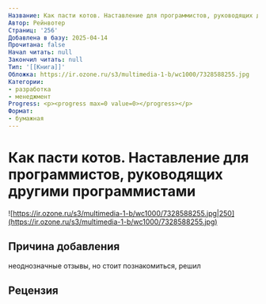 ```yaml
---
Название: Как пасти котов. Наставление для программистов, руководящих другими программистами
Автор: Рейнвотер
Страниц: '256'
Добавлена в базу: 2025-04-14
Прочитана: false
Начал читать: null
Закончил читать: null
Тип: '[[Книга]]'
Обложка: https://ir.ozone.ru/s3/multimedia-1-b/wc1000/7328588255.jpg
Категории:
- разработка
- менеджмент
Progress: <p><progress max=0 value=0></progress></p>
Формат:
- бумажная
---
```

# Как пасти котов. Наставление для программистов, руководящих другими программистами

![https://ir.ozone.ru/s3/multimedia-1-b/wc1000/7328588255.jpg|250](https://ir.ozone.ru/s3/multimedia-1-b/wc1000/7328588255.jpg)

## Причина добавления

неоднозначные отзывы, но стоит познакомиться, решил

## Рецензия